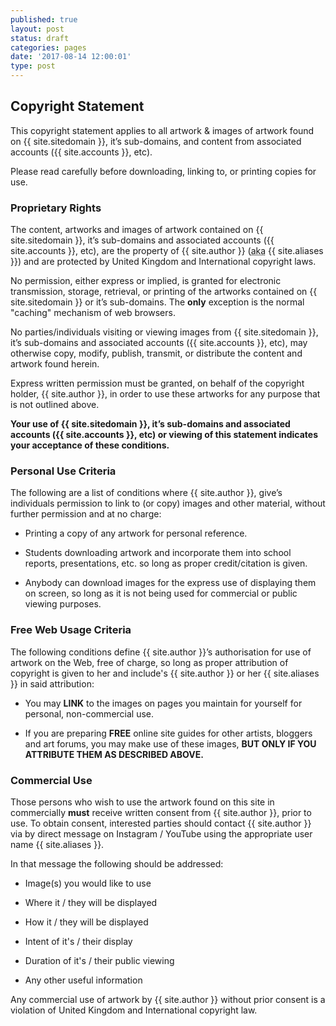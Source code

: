 ```yaml
---
published: true
layout: post
status: draft
categories: pages
date: '2017-08-14 12:00:01'
type: post
---
```

## Copyright Statement

This copyright statement applies to all artwork & images of artwork found on
{{ site.sitedomain }}, it’s sub-domains, and content from associated accounts ({{ site.accounts }}, etc).

Please read carefully before downloading, linking to, or printing copies for use.

### Proprietary Rights

  The content, artworks and images of artwork contained on {{ site.sitedomain }}, it’s sub-domains and associated accounts ({{ site.accounts }}, etc), are the property of {{ site.author }} (<abbr title="also known as">aka</abbr> {{ site.aliases }}) and are protected by United Kingdom and International copyright laws.

  No permission, either express or implied, is granted for electronic transmission, storage, retrieval, or printing of the artworks contained on {{ site.sitedomain }} or it’s sub-domains. The **only** exception is the normal "caching" mechanism of web browsers.

  No parties/individuals visiting or viewing images from {{ site.sitedomain }}, it’s sub-domains and associated accounts ({{ site.accounts }}, etc), may otherwise copy, modify, publish, transmit, or distribute the content and artwork found herein.

  Express written permission must be granted, on behalf of the copyright holder, {{ site.author }}, in order to use these artworks for any purpose that is not outlined above.

  **Your use of {{ site.sitedomain }}, it’s sub-domains and associated accounts ({{ site.accounts }}, etc) or viewing of this statement indicates your acceptance of these conditions.**

### Personal Use Criteria

  The following are a list of conditions where {{ site.author }}, give’s individuals permission to link to (or copy) images and other material, without further permission and at no charge:

  - Printing a copy of any artwork for personal reference.

  - Students downloading artwork and incorporate them into school reports, presentations, etc. so long as proper credit/citation is given.

  - Anybody can download images for the express use of displaying them on screen, so long as it is not being used for commercial or public viewing purposes.

### Free Web Usage Criteria

  The following conditions define {{ site.author }}’s authorisation for use of artwork on the Web, free of charge, so long as proper attribution of copyright is given to her and include's {{ site.author }} or her {{ site.aliases }} in said attribution:
    
  - You may **LINK** to the images on pages you maintain for yourself for personal, non-commercial use.

  - If you are preparing **FREE** online site guides for other artists, bloggers and art forums, you may make use of these images, **BUT ONLY IF YOU ATTRIBUTE THEM AS DESCRIBED ABOVE.**

### Commercial Use

  Those persons who wish to use the artwork found on this site in commercially **must** receive written consent from {{ site.author }}, prior to use. To obtain consent, interested parties should contact {{ site.author }} via by direct message on Instagram / YouTube using the appropriate user name {{ site.aliases }}.

  In that message the following should be addressed:

  - Image(s) you would like to use

  - Where it / they will be displayed

  - How it / they will be displayed

  - Intent of it's / their display

  - Duration of it's / their public viewing

  - Any other useful information

  Any commercial use of artwork by {{ site.author }} without prior consent is a violation of United Kingdom and International copyright law.
